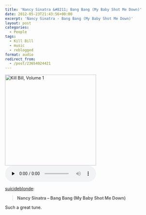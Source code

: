 ```yaml
---
title: 'Nancy Sinatra &#8211; Bang Bang (My Baby Shot Me Down)'
date: 2012-05-23T21:43:56+00:00
excerpt: 'Nancy Sinatra - Bang Bang (My Baby Shot Me Down)'
layout: post
categories:
  - People
tags:
  - Kill Bill
  - music
  - reblogged
format: audio
redirect_from:
  - /post/23654024421
---
```

<img class="aligncenter" title="Kill Bill, Volume 1" src="//24.media.tumblr.com/tumblr_m49ktp82X41qz9qooo1_1337665624_cover.jpg" alt="Kill Bill, Volume 1" width="300" height="300" />

<audio class="wp-audio-shortcode" id="audio-19-1" preload="none" controls="controls">
	<source type="audio/mpeg" src="//a.tumblr.com/tumblr_m49ktp82X41qz9qooo1.mp3?_=1">
	<//a.tumblr.com/tumblr_m49ktp82X41qz9qooo1.mp3>
</audio> 

[suicideblonde](http://suicideblonde.tumblr.com/post/23578229064/nancy-sintara-bang-bang-my-baby-shot-me-down):

> **Nancy Sinatra &#8211; Bang Bang (My Baby Shot Me Down)**

Such a great tune.